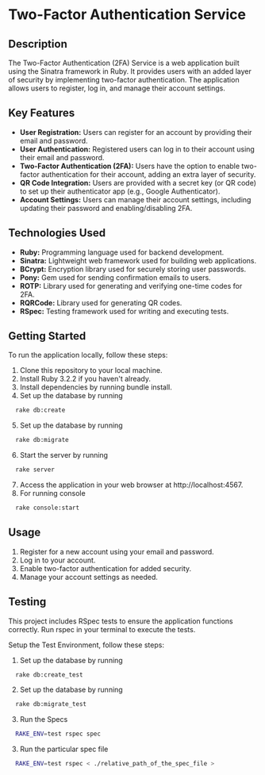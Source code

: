 # Two-Factor Authentication Service

## Description

The Two-Factor Authentication (2FA) Service is a web application built using the Sinatra framework in Ruby. It provides users with an added layer of security by implementing two-factor authentication. The application allows users to register, log in, and manage their account settings.

## Key Features

- **User Registration:** Users can register for an account by providing their email and password.
- **User Authentication:** Registered users can log in to their account using their email and password.
- **Two-Factor Authentication (2FA):** Users have the option to enable two-factor authentication for their account, adding an extra layer of security.
- **QR Code Integration:** Users are provided with a secret key (or QR code) to set up their authenticator app (e.g., Google Authenticator).
- **Account Settings:** Users can manage their account settings, including updating their password and enabling/disabling 2FA.

## Technologies Used

- **Ruby:** Programming language used for backend development.
- **Sinatra:** Lightweight web framework used for building web applications.
- **BCrypt:** Encryption library used for securely storing user passwords.
- **Pony:** Gem used for sending confirmation emails to users.
- **ROTP:** Library used for generating and verifying one-time codes for 2FA.
- **RQRCode:** Library used for generating QR codes.
- **RSpec:** Testing framework used for writing and executing tests.

## Getting Started

To run the application locally, follow these steps:

1. Clone this repository to your local machine.
2. Install Ruby 3.2.2 if you haven't already.
3. Install dependencies by running bundle install.
4. Set up the database by running 
```bash
  rake db:create
```
5. Set up the database by running 
```bash
  rake db:migrate
```
6. Start the server by running 
```bash
  rake server
```
7. Access the application in your web browser at http://localhost:4567.
8. For running console
```bash
  rake console:start
```

## Usage

1. Register for a new account using your email and password.
2. Log in to your account.
3. Enable two-factor authentication for added security.
4. Manage your account settings as needed.

## Testing

This project includes RSpec tests to ensure the application functions correctly. Run rspec in your terminal to execute the tests.

Setup the Test Environment, follow these steps:

1. Set up the database by running 
```bash
  rake db:create_test
```
2. Set up the database by running 
```bash
  rake db:migrate_test
```
3. Run the Specs
```bash
  RAKE_ENV=test rspec spec
```
3. Run the particular spec file
```bash
  RAKE_ENV=test rspec < ./relative_path_of_the_spec_file >
```
